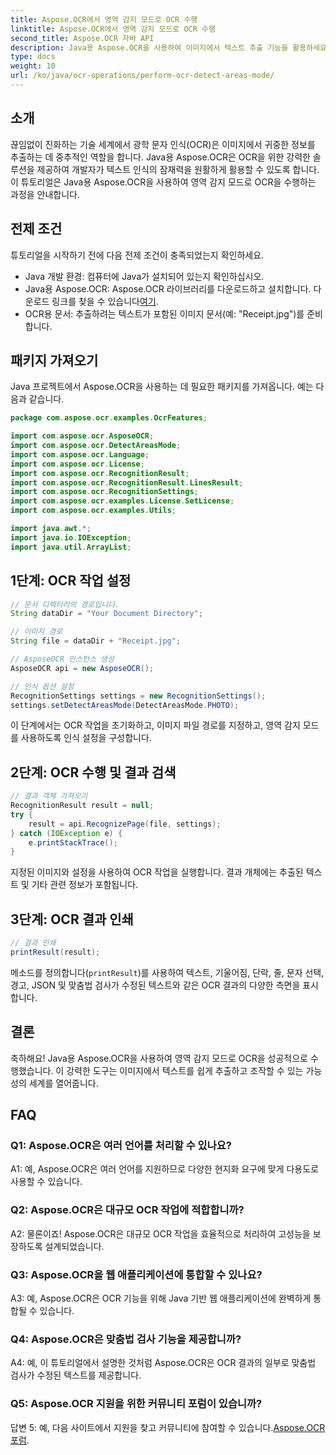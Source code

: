```yaml
---
title: Aspose.OCR에서 영역 감지 모드로 OCR 수행
linktitle: Aspose.OCR에서 영역 감지 모드로 OCR 수행
second_title: Aspose.OCR 자바 API
description: Java용 Aspose.OCR을 사용하여 이미지에서 텍스트 추출 기능을 활용하세요. 영역 감지 모드를 사용한 OCR에 대한 포괄적인 튜토리얼입니다.
type: docs
weight: 10
url: /ko/java/ocr-operations/perform-ocr-detect-areas-mode/
---
```

## 소개

끊임없이 진화하는 기술 세계에서 광학 문자 인식(OCR)은 이미지에서 귀중한 정보를 추출하는 데 중추적인 역할을 합니다. Java용 Aspose.OCR은 OCR을 위한 강력한 솔루션을 제공하여 개발자가 텍스트 인식의 잠재력을 원활하게 활용할 수 있도록 합니다. 이 튜토리얼은 Java용 Aspose.OCR을 사용하여 영역 감지 모드로 OCR을 수행하는 과정을 안내합니다.

## 전제 조건

튜토리얼을 시작하기 전에 다음 전제 조건이 충족되었는지 확인하세요.

- Java 개발 환경: 컴퓨터에 Java가 설치되어 있는지 확인하십시오.
-  Java용 Aspose.OCR: Aspose.OCR 라이브러리를 다운로드하고 설치합니다. 다운로드 링크를 찾을 수 있습니다[여기](https://releases.aspose.com/ocr/java/).
- OCR용 문서: 추출하려는 텍스트가 포함된 이미지 문서(예: "Receipt.jpg")를 준비합니다.

## 패키지 가져오기

Java 프로젝트에서 Aspose.OCR을 사용하는 데 필요한 패키지를 가져옵니다. 예는 다음과 같습니다.

```java
package com.aspose.ocr.examples.OcrFeatures;

import com.aspose.ocr.AsposeOCR;
import com.aspose.ocr.DetectAreasMode;
import com.aspose.ocr.Language;
import com.aspose.ocr.License;
import com.aspose.ocr.RecognitionResult;
import com.aspose.ocr.RecognitionResult.LinesResult;
import com.aspose.ocr.RecognitionSettings;
import com.aspose.ocr.examples.License.SetLicense;
import com.aspose.ocr.examples.Utils;

import java.awt.*;
import java.io.IOException;
import java.util.ArrayList;
```

## 1단계: OCR 작업 설정

```java
// 문서 디렉터리의 경로입니다.
String dataDir = "Your Document Directory";

// 이미지 경로
String file = dataDir + "Receipt.jpg";

// AsposeOCR 인스턴스 생성
AsposeOCR api = new AsposeOCR();

// 인식 옵션 설정
RecognitionSettings settings = new RecognitionSettings();
settings.setDetectAreasMode(DetectAreasMode.PHOTO);
```

이 단계에서는 OCR 작업을 초기화하고, 이미지 파일 경로를 지정하고, 영역 감지 모드를 사용하도록 인식 설정을 구성합니다.

## 2단계: OCR 수행 및 결과 검색

```java
// 결과 객체 가져오기
RecognitionResult result = null;
try {
    result = api.RecognizePage(file, settings);
} catch (IOException e) {
    e.printStackTrace();
}
```

지정된 이미지와 설정을 사용하여 OCR 작업을 실행합니다. 결과 개체에는 추출된 텍스트 및 기타 관련 정보가 포함됩니다.

## 3단계: OCR 결과 인쇄

```java
// 결과 인쇄
printResult(result);
```

메소드를 정의합니다(`printResult`)를 사용하여 텍스트, 기울어짐, 단락, 줄, 문자 선택, 경고, JSON 및 맞춤법 검사가 수정된 텍스트와 같은 OCR 결과의 다양한 측면을 표시합니다.

## 결론

축하해요! Java용 Aspose.OCR을 사용하여 영역 감지 모드로 OCR을 성공적으로 수행했습니다. 이 강력한 도구는 이미지에서 텍스트를 쉽게 추출하고 조작할 수 있는 가능성의 세계를 열어줍니다.

## FAQ

### Q1: Aspose.OCR은 여러 언어를 처리할 수 있나요?

A1: 예, Aspose.OCR은 여러 언어를 지원하므로 다양한 현지화 요구에 맞게 다용도로 사용할 수 있습니다.

### Q2: Aspose.OCR은 대규모 OCR 작업에 적합합니까?

A2: 물론이죠! Aspose.OCR은 대규모 OCR 작업을 효율적으로 처리하여 고성능을 보장하도록 설계되었습니다.

### Q3: Aspose.OCR을 웹 애플리케이션에 통합할 수 있나요?

A3: 예, Aspose.OCR은 OCR 기능을 위해 Java 기반 웹 애플리케이션에 완벽하게 통합될 수 있습니다.

### Q4: Aspose.OCR은 맞춤법 검사 기능을 제공합니까?

A4: 예, 이 튜토리얼에서 설명한 것처럼 Aspose.OCR은 OCR 결과의 일부로 맞춤법 검사가 수정된 텍스트를 제공합니다.

### Q5: Aspose.OCR 지원을 위한 커뮤니티 포럼이 있습니까?

 답변 5: 예, 다음 사이트에서 지원을 찾고 커뮤니티에 참여할 수 있습니다.[Aspose.OCR 포럼](https://forum.aspose.com/c/ocr/16).